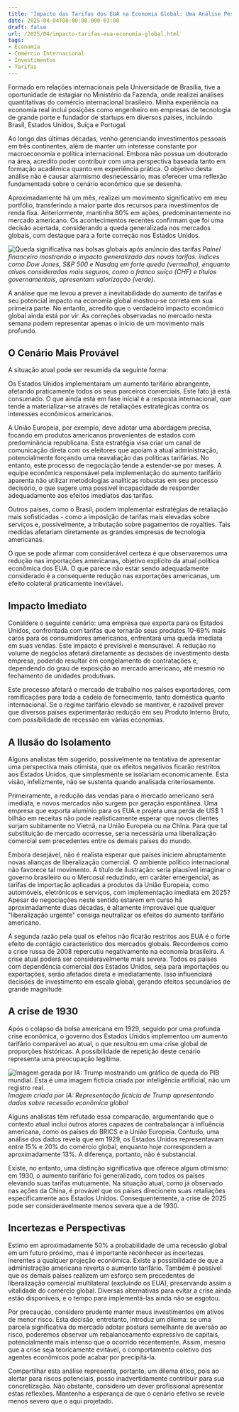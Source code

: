 ```yaml
---
title: 'Impacto das Tarifas dos EUA na Economia Global: Uma Análise Pessoal'
date: 2025-04-04T00:00:00.000-03:00
draft: false
url: /2025/04/impacto-tarifas-eua-economia-global.html
tags: 
- Economia
- Comércio Internacional
- Investimentos
- Tarifas
---
```


Formado em relações internacionais pela Universidade de Brasília, tive a oportunidade de estagiar no Ministério da Fazenda, onde realizei análises quantitativas do comércio internacional brasileiro. Minha experiência na economia real inclui posições como engenheiro em empresas de tecnologia de grande porte e fundador de startups em diversos países, incluindo Brasil, Estados Unidos, Suíça e Portugal. 

Ao longo das últimas décadas, venho gerenciando investimentos pessoais em três continentes, além de manter um interesse constante por macroeconomia e política internacional. Embora não possua um doutorado na área, acredito poder contribuir com uma perspectiva baseada tanto em formação acadêmica quanto em experiência prática. O objetivo desta análise não é causar alarmismo desnecessário, mas oferecer uma reflexão fundamentada sobre o cenário econômico que se desenha.

Aproximadamente há um mês, realizei um movimento significativo em meu portfólio, transferindo a maior parte dos recursos para investimentos de renda fixa. Anteriormente, mantinha 80% em ações, predominantemente no mercado americano. Os acontecimentos recentes confirmam que foi uma decisão acertada, considerando a queda generalizada nos mercados globais, com destaque para a forte correção nos Estados Unidos.

![Queda significativa nas bolsas globais após anúncio das tarifas](/images/bloodbath.png)
*Painel financeiro mostrando o impacto generalizado das novas tarifas: índices como Dow Jones, S&P 500 e Nasdaq em forte queda (vermelho), enquanto ativos considerados mais seguros, como o franco suíço (CHF) e títulos governamentais, apresentam valorização (verde).*

A análise que me levou a prever a inevitabilidade do aumento de tarifas e seu potencial impacto na economia global mostrou-se correta em sua primeira parte. No entanto, acredito que o verdadeiro impacto econômico global ainda está por vir. As correções observadas no mercado nesta semana podem representar apenas o início de um movimento mais profundo.

## O Cenário Mais Provável

A situação atual pode ser resumida da seguinte forma:

Os Estados Unidos implementaram um aumento tarifário abrangente, afetando praticamente todos os seus parceiros comerciais. Este fato já está consumado. O que ainda está em fase inicial é a resposta internacional, que tende a materializar-se através de retaliações estratégicas contra os interesses econômicos americanos.

A União Europeia, por exemplo, deve adotar uma abordagem precisa, focando em produtos americanos provenientes de estados com predominância republicana. Esta estratégia visa criar um canal de comunicação direta com os eleitores que apoiam a atual administração, potencialmente forçando uma reavaliação das políticas tarifárias. No entanto, este processo de negociação tende a estender-se por meses. A equipe econômica responsável pela implementação do aumento tarifário aparenta não utilizar metodologias analíticas robustas em seu processo decisório, o que sugere uma possível incapacidade de responder adequadamente aos efeitos imediatos das tarifas.

Outros países, como o Brasil, podem implementar estratégias de retaliação mais sofisticadas - como a imposição de tarifas mais elevadas sobre serviços e, possivelmente, a tributação sobre pagamentos de royalties. Tais medidas afetariam diretamente as grandes empresas de tecnologia americanas.

O que se pode afirmar com considerável certeza é que observaremos uma redução nas importações americanas, objetivo explícito da atual política econômica dos EUA. O que parece não estar sendo adequadamente considerado é a consequente redução nas exportações americanas, um efeito colateral praticamente inevitável.

## Impacto Imediato

Considere o seguinte cenário: uma empresa que exporta para os Estados Unidos, confrontada com tarifas que tornarão seus produtos 10-69% mais caros para os consumidores americanos, enfrentará uma queda imediata em suas vendas. Este impacto é previsível e mensurável. A redução no volume de negócios afetará diretamente as decisões de investimento desta empresa, podendo resultar em congelamento de contratações e, dependendo do grau de exposição ao mercado americano, até mesmo no fechamento de unidades produtivas.

Este processo afetará o mercado de trabalho nos países exportadores, com ramificações para toda a cadeia de fornecimento, tanto doméstica quanto internacional. Se o regime tarifário elevado se mantiver, é razoável prever que diversos países experimentarão redução em seu Produto Interno Bruto, com possibilidade de recessão em várias economias.

## A Ilusão do Isolamento

Alguns analistas têm sugerido, possivelmente na tentativa de apresentar uma perspectiva mais otimista, que os efeitos negativos ficarão restritos aos Estados Unidos, que simplesmente se isolariam economicamente. Esta visão, infelizmente, não se sustenta quando analisada criteriosamente.

Primeiramente, a redução das vendas para o mercado americano será imediata, e novos mercados não surgem por geração espontânea. Uma empresa que exporta alumínio para os EUA e projeta uma perda de US$ 1 bilhão em receitas não pode realisticamente esperar que novos clientes surjam subitamente no Vietnã, na União Europeia ou na China. Para que tal substituição de mercado ocorresse, seria necessária uma liberalização comercial sem precedentes entre os demais países do mundo.

Embora desejável, não é realista esperar que países iniciem abruptamente novas alianças de liberalização comercial. O ambiente político internacional não favorece tal movimento. A título de ilustração: seria plausível imaginar o governo brasileiro ou o Mercosul reduzindo, em caráter emergencial, as tarifas de importação aplicadas a produtos da União Europeia, como automóveis, eletrônicos e serviços, com implementação imediata em 2025? Apesar de negociações neste sentido estarem em curso há aproximadamente duas décadas, é altamente improvável que qualquer "liberalização urgente" consiga neutralizar os efeitos do aumento tarifário americano.

A segunda razão pela qual os efeitos não ficarão restritos aos EUA é o forte efeito de contágio característico dos mercados globais. Recordemos como a crise russa de 2008 repercutiu negativamente na economia brasileira. A crise atual poderá ser consideravelmente mais severa. Todos os países com dependência comercial dos Estados Unidos, seja para importações ou exportações, serão afetados direta e imediatamente. Isso influenciará decisões de investimento em escala global, gerando efeitos secundários de grande magnitude.

## A crise de 1930

Após o colapso da bolsa americana em 1929, seguido por uma profunda crise econômica, o governo dos Estados Unidos implementou um aumento tarifário comparável ao atual, o que resultou em uma crise global de proporções históricas. A possibilidade de repetição deste cenário representa uma preocupação legítima.

![Imagem gerada por IA: Trump mostrando um gráfico de queda do PIB mundial. Esta é uma imagem fictícia criada por inteligência artificial, não um registro real.](/images/trump-world-decline.png)
*Imagem criada por IA: Representação fictícia de Trump apresentando dados sobre recessão econômica global*

Alguns analistas têm refutado essa comparação, argumentando que o contexto atual inclui outros atores capazes de contrabalançar a influência americana, como os países do BRICS e a União Europeia. Contudo, uma análise dos dados revela que em 1929, os Estados Unidos representavam entre 15% e 20% do comércio global, enquanto hoje correspondem a aproximadamente 13%. A diferença, portanto, não é substancial.

Existe, no entanto, uma distinção significativa que oferece algum otimismo: em 1930, o aumento tarifário foi generalizado, com todos os países elevando suas tarifas mutuamente. Na situação atual, como já observado nas ações da China, é provável que os países direcionem suas retaliações especificamente aos Estados Unidos. Consequentemente, a crise de 2025 pode ser consideravelmente menos severa que a de 1930.

## Incertezas e Perspectivas

Estimo em aproximadamente 50% a probabilidade de uma recessão global em um futuro próximo, mas é importante reconhecer as incertezas inerentes a qualquer projeção econômica. Existe a possibilidade de que a administração americana reverta o aumento tarifário. Também é possível que os demais países realizem um esforço sem precedentes de liberalização comercial multilateral (excluindo os EUA), preservando assim a vitalidade do comércio global. Diversas alternativas para evitar a crise ainda estão disponíveis, e o tempo para implementá-las ainda não se esgotou.

Por precaução, considero prudente manter meus investimentos em ativos de menor risco. Esta decisão, entretanto, introduz um dilema: se uma parcela significativa do mercado adotar postura semelhante de aversão ao risco, poderemos observar um rebalanceamento expressivo de capitais, potencialmente mais intenso que o ocorrido recentemente. Assim, mesmo que a crise seja teoricamente evitável, o comportamento coletivo dos agentes econômicos pode acabar por precipitá-la.

Compartilhar esta análise representa, portanto, um dilema ético, pois ao alertar para riscos potenciais, posso inadvertidamente contribuir para sua concretização. Não obstante, considero um dever profissional apresentar estas reflexões. Mantenho a esperança de que o cenário efetivo se revele menos severo que o aqui projetado. 